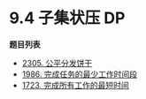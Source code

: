 # 9.4 子集状压 DP

**题目列表**

- [2305. 公平分发饼干](https://leetcode.cn/problems/fair-distribution-of-cookies/description/)
- [1986. 完成任务的最少工作时间段](https://leetcode.cn/problems/minimum-number-of-work-sessions-to-finish-the-tasks/description/)
- [1723. 完成所有工作的最短时间](https://leetcode.cn/problems/find-minimum-time-to-finish-all-jobs/description/)
